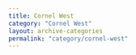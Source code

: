 ```yaml
---
title: Cornel West
category: "Cornel West"
layout: archive-categories
permalink: "category/cornel-west"
---
```

